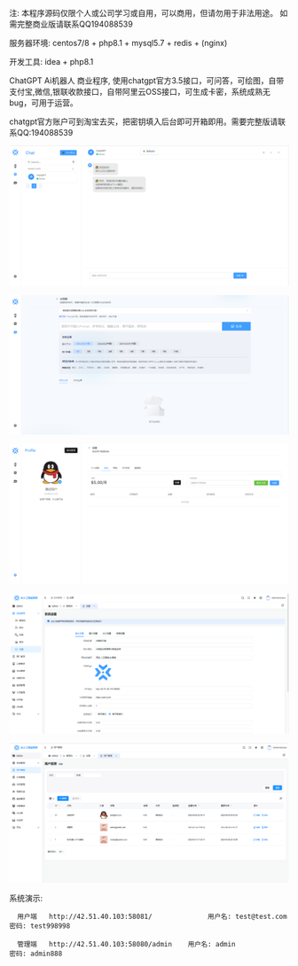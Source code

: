 注: 本程序源码仅限个人或公司学习或自用，可以商用，但请勿用于非法用途。
如需完整商业版请联系QQ194088539

服务器环境: centos7/8 + php8.1 + mysql5.7 + redis + (nginx)

开发工具: idea + php8.1

ChatGPT Ai机器人 商业程序, 使用chatgpt官方3.5接口，可问答，可绘图，自带支付宝,微信,银联收款接口，自带阿里云OSS接口，可生成卡密，系统成熟无bug，可用于运营。

chatgpt官方账户可到淘宝去买，把密钥填入后台即可开箱即用。需要完整版请联系QQ:194088539

![输入图片说明](img/1.png)

![输入图片说明](img/2.png)

![输入图片说明](img/3.png)

![输入图片说明](img/4.png)

![输入图片说明](img/5.png)

系统演示:

      用户端   http://42.51.40.103:58081/              用户名: test@test.com      密码: test998998

      管理端   http://42.51.40.103:58080/admin    用户名: admin                   密码: admin888